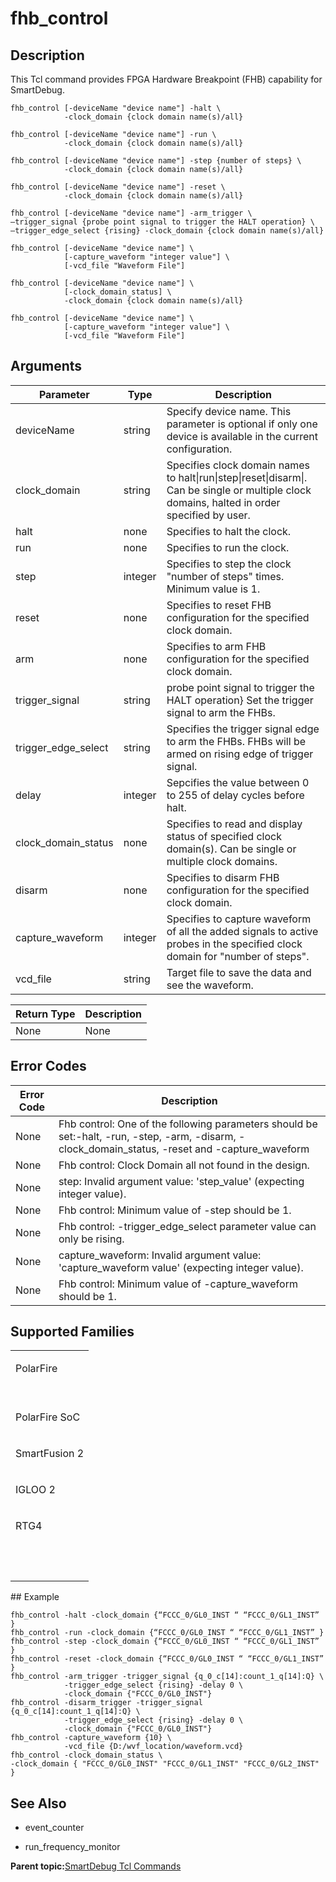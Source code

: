 # fhb\_control

## Description

This Tcl command provides FPGA Hardware Breakpoint \(FHB\) capability for SmartDebug.

```
fhb_control [-deviceName "device name"] -halt \
            -clock_domain {clock domain name(s)/all}

fhb_control [-deviceName "device name"] -run \
            -clock_domain {clock domain name(s)/all}

fhb_control [-deviceName "device name"] -step {number of steps} \
            -clock_domain {clock domain name(s)/all}

fhb_control [-deviceName "device name"] -reset \
            -clock_domain {clock domain name(s)/all}

fhb_control [-deviceName "device name"] -arm_trigger \
–trigger_signal {probe point signal to trigger the HALT operation} \
–trigger_edge_select {rising} -clock_domain {clock domain name(s)/all}

fhb_control [-deviceName "device name"] \
            [-capture_waveform "integer value"] \
            [-vcd_file "Waveform File"] 

fhb_control [-deviceName "device name"] \
            [-clock_domain_status] \
            -clock_domain {clock domain name(s)/all}

fhb_control [-deviceName "device name"] \
            [-capture_waveform "integer value"] \
            [-vcd_file "Waveform File"] 
```

## Arguments

|Parameter|Type|Description|
|---------|----|-----------|
|deviceName|string|Specify device name. This parameter is optional if only one device is available in the current configuration.|
|clock\_domain|string|Specifies clock domain names to halt\|run\|step\|reset\|disarm\|. Can be single or multiple clock domains, halted in order specified by user.|
|halt|none|Specifies to halt the clock.|
|run|none|Specifies to run the clock.|
|step|integer|Specifies to step the clock "number of steps" times. Minimum value is 1.|
|reset|none|Specifies to reset FHB configuration for the specified clock domain.|
|arm|none|Specifies to arm FHB configuration for the specified clock domain.|
|trigger\_signal|string|probe point signal to trigger the HALT operation\} Set the trigger signal to arm the FHBs.|
|trigger\_edge\_select|string|Specifies the trigger signal edge to arm the FHBs. FHBs will be armed on rising edge of trigger signal.|
|delay|integer|Sepcifies the value between 0 to 255 of delay cycles before halt.|
|clock\_domain\_status|none|Specifies to read and display status of specified clock domain\(s\). Can be single or multiple clock domains.|
|disarm|none|Specifies to disarm FHB configuration for the specified clock domain.|
|capture\_waveform|integer|Specifies to capture waveform of all the added signals to active probes in the specified clock domain for "number of steps".|
|vcd\_file|string|Target file to save the data and see the waveform.|

|Return Type|Description|
|-----------|-----------|
|None|None|

## Error Codes

|Error Code|Description|
|----------|-----------|
|None|Fhb control: One of the following parameters should be set:-halt, -run, -step, -arm, -disarm, -clock\_domain\_status, -reset and -capture\_waveform|
|None|Fhb control: Clock Domain all not found in the design.|
|None|step: Invalid argument value: 'step\_value' \(expecting integer value\).|
|None|Fhb control: Minimum value of -step should be 1.|
|None|Fhb control: -trigger\_edge\_select parameter value can only be rising.|
|None|capture\_waveform: Invalid argument value: 'capture\_waveform value' \(expecting integer value\).|
|None|Fhb control: Minimum value of -capture\_waveform should be 1.|

## Supported Families

<table id="GUID-21461F05-EE1A-485B-8B9F-5C1E273F75F7"><tbody><tr><td>

PolarFire

</td></tr><tr><td>

<br /> PolarFire SoC<br />

</td></tr><tr><td>

SmartFusion 2

</td></tr><tr><td>

IGLOO 2

</td></tr><tr><td>

RTG4

</td></tr><tr><td>

 

</td></tr></tbody>
</table>## Example

```
fhb_control -halt -clock_domain {“FCCC_0/GL0_INST “ “FCCC_0/GL1_INST” }
fhb_control -run -clock_domain {“FCCC_0/GL0_INST “ “FCCC_0/GL1_INST” }
fhb_control -step -clock_domain {“FCCC_0/GL0_INST “ “FCCC_0/GL1_INST” }
fhb_control -reset -clock_domain {“FCCC_0/GL0_INST “ “FCCC_0/GL1_INST” }
fhb_control -arm_trigger -trigger_signal {q_0_c[14]:count_1_q[14]:Q} \
            -trigger_edge_select {rising} -delay 0 \
            -clock_domain {"FCCC_0/GL0_INST"}
fhb_control -disarm_trigger -trigger_signal {q_0_c[14]:count_1_q[14]:Q} \
            -trigger_edge_select {rising} -delay 0 \
            -clock_domain {"FCCC_0/GL0_INST"}
fhb_control -capture_waveform {10} \
            -vcd_file {D:/wvf_location/waveform.vcd}
fhb_control -clock_domain_status \
-clock_domain { "FCCC_0/GL0_INST" "FCCC_0/GL1_INST" "FCCC_0/GL2_INST" }
```

## See Also

-   event\_counter

-   run\_frequency\_monitor


**Parent topic:**[SmartDebug Tcl Commands](GUID-5F0515FB-DC45-4C39-86E5-8B7DC659F010.md)


